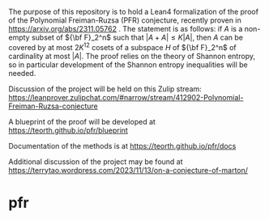 The purpose of this repository is to hold a Lean4 formalization of the proof of the Polynomial Freiman-Ruzsa (PFR) conjecture, recently proven in https://arxiv.org/abs/2311.05762 .  The statement is as follows: if $A$ is a non-empty subset of ${\bf F}_2^n$ such that $|A+A| \leq K|A|$, then $A$ can be covered by at most $2K^{12}$ cosets of a subspace $H$ of ${\bf F}_2^n$ of cardinality at most $|A|$.  The proof relies on the theory of Shannon entropy, so in particular development of the Shannon entropy inequalities will be needed.

Discussion of the project will be held on this Zulip stream: https://leanprover.zulipchat.com/#narrow/stream/412902-Polynomial-Freiman-Ruzsa-conjecture

A blueprint of the proof will be developed at https://teorth.github.io/pfr/blueprint

Documentation of the methods is at https://teorth.github.io/pfr/docs

Additional discussion of the project may be found at https://terrytao.wordpress.com/2023/11/13/on-a-conjecture-of-marton/



# pfr
